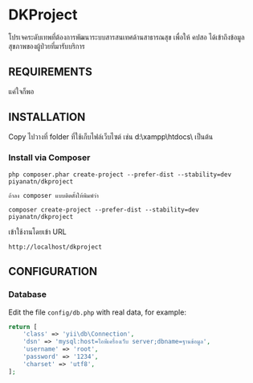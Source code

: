 DKProject
============================

  โปรเจคระดับเทพที่ต้องการพัฒนาระบบสารสนเทศด้านสาธารณสุข เพื่อให้ คปสอ ได้เข้าถึงข้อมูลสุขภาพของผู้ป่วยที่มารับบริการ

REQUIREMENTS
------------

 แค่ใจก็พอ


INSTALLATION
------------

 Copy ไปวางที่ folder ที่ใช้เก็บไฟล์เว็บไซต์ เช่น d:\xampp\htdocs\ เป็นต้น


### Install via Composer

~~~
php composer.phar create-project --prefer-dist --stability=dev piyanatn/dkproject

ถ้าลง composer แบบติตตั้งให้พิมพ์ว่า

composer create-project --prefer-dist --stability=dev piyanatn/dkproject
~~~

เข้าใช้งานโดยเข้า URL
~~~
http://localhost/dkproject
~~~


CONFIGURATION
-------------

### Database

Edit the file `config/db.php` with real data, for example:

```php
return [
    'class' => 'yii\db\Connection',
    'dsn' => 'mysql:host=ไอพีเครื่องเว็บ server;dbname=ฐานข้อมูล',
    'username' => 'root',
    'password' => '1234',
    'charset' => 'utf8',
];
```

